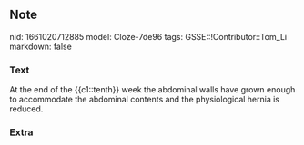 ## Note
nid: 1661020712885
model: Cloze-7de96
tags: GSSE::!Contributor::Tom_Li
markdown: false

### Text
<div>
  At the end of the {{c1::tenth}} week the abdominal walls have
  grown enough to accommodate the abdominal contents and the
  physiological hernia is reduced.
</div>

### Extra

